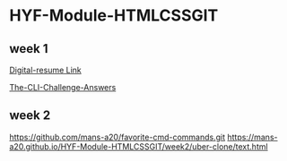 # HYF-Module-HTMLCSSGIT


## week 1
[Digital-resume Link](https://mans-a20.github.io/HYF-Module-HTMLCSSGIT/week1/Digital-resume/index.html)


[The-CLI-Challenge-Answers](https://github.com/mans-a20/HYF-Module-HTMLCSSGIT/blob/main/week1/CLI-questions/The-CLI-challenge.txt)

## week 2
https://github.com/mans-a20/favorite-cmd-commands.git
https://mans-a20.github.io/HYF-Module-HTMLCSSGIT/week2/uber-clone/text.html

